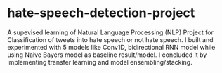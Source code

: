 # hate-speech-detection-project
A supevised learning of Natural Language Processing (NLP) Project for Classification of tweets into hate speech or not hate speech. I built and experimented with 5 models like Conv1D, bidirectional RNN model while using Naive Bayers model as baseline result/model. I concluded it by implementing transfer learning and model ensembling/stacking.
